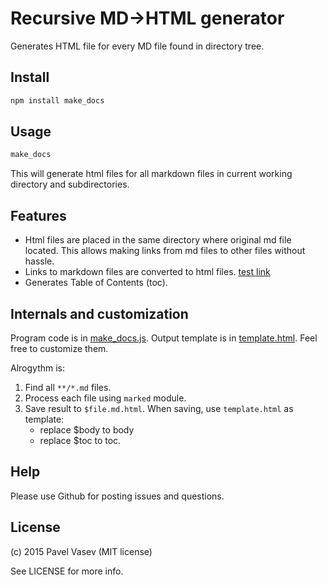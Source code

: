 # Recursive MD->HTML generator

Generates HTML file for every MD file found in directory tree.

## Install

``` bash
npm install make_docs
```

## Usage
``` bash
make_docs
```
This will generate html files for all markdown files in current working directory and subdirectories.

## Features
* Html files are placed in the same directory where original md file located. This allows making links from md files to other files without hassle.
* Links to markdown files are converted to html files. [test link](readme.md)
* Generates Table of Contents (toc).

## Internals and customization
Program code is in [make_docs.js](make_docs.js). Output template is in [template.html](template.html). Feel free to customize them.

Alrogythm is:
1. Find all `**/*.md` files. 
2. Process each file using `marked` module.
3. Save result to `$file.md.html`. When saving, use `template.html` as template:
   * replace $body to body
   * replace $toc to toc.
   
## Help
Please use Github for posting issues and questions.

## License
(c) 2015 Pavel Vasev (MIT license)

See LICENSE for more info.